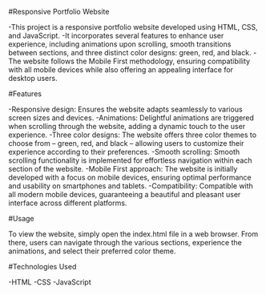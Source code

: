 #Responsive Portfolio Website

-This project is a responsive portfolio website developed using HTML, CSS, and JavaScript. 
-It incorporates several features to enhance user experience, including animations upon scrolling, smooth transitions between sections, and three distinct color designs: green, red, and black. 
-The website follows the Mobile First methodology, ensuring compatibility with all mobile devices while also offering an appealing interface for desktop users.

#Features

-Responsive design: Ensures the website adapts seamlessly to various screen sizes and devices.
-Animations: Delightful animations are triggered when scrolling through the website, adding a dynamic touch to the user experience.
-Three color designs: The website offers three color themes to choose from – green, red, and black – allowing users to customize their experience according to their preferences.
-Smooth scrolling: Smooth scrolling functionality is implemented for effortless navigation within each section of the website.
-Mobile First approach: The website is initially developed with a focus on mobile devices, ensuring optimal performance and usability on smartphones and tablets.
-Compatibility: Compatible with all modern mobile devices, guaranteeing a beautiful and pleasant user interface across different platforms.


#Usage

To view the website, simply open the index.html file in a web browser. From there, users can navigate through the various sections, experience the animations, and select their preferred color theme.

#Technologies Used

-HTML
-CSS
-JavaScript



